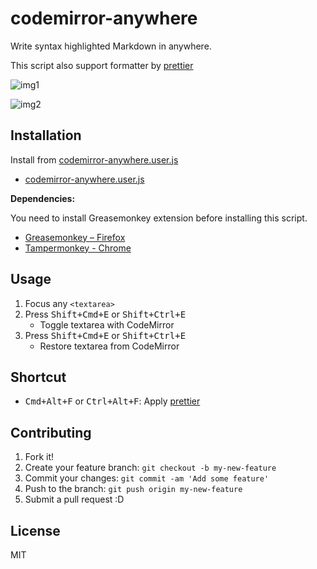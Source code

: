 # codemirror-anywhere

Write syntax highlighted Markdown in anywhere.

This script also support formatter by [prettier](http://prettier.io/)

![img1](http://i.gyazo.com/c29a9a3535c66083827cba81181bd5c1.gif)

![img2](http://i.gyazo.com/990c553552be3ca673e815c777c3f8b2.gif)

## Installation

Install from [codemirror-anywhere.user.js](https://azu.github.io/codemirror-anywhere/codemirror-anywhere.user.js)

- [codemirror-anywhere.user.js](https://azu.github.io/codemirror-anywhere/codemirror-anywhere.user.js)

**Dependencies:**

You need to install Greasemonkey extension before installing this script.

- [Greasemonkey – Firefox](https://addons.mozilla.org/ja/firefox/addon/greasemonkey/ "Greasemonkey – Get this Extension for 🦊 Firefox (ja)")
- [Tampermonkey - Chrome](https://chrome.google.com/webstore/detail/tampermonkey/dhdgffkkebhmkfjojejmpbldmpobfkfo?hl=ja)


## Usage

1. Focus any `<textarea>`
2. Press <kbd>Shift+Cmd+E</kbd> or <kbd>Shift+Ctrl+E</kbd>
    - Toggle textarea with CodeMirror
3. Press <kbd>Shift+Cmd+E</kbd> or <kbd>Shift+Ctrl+E</kbd>
    - Restore textarea from CodeMirror

## Shortcut

- <kbd>Cmd+Alt+F</kbd> or <kbd>Ctrl+Alt+F</kbd>: Apply [prettier](http://prettier.io/)

## Contributing

1. Fork it!
2. Create your feature branch: `git checkout -b my-new-feature`
3. Commit your changes: `git commit -am 'Add some feature'`
4. Push to the branch: `git push origin my-new-feature`
5. Submit a pull request :D

## License

MIT

